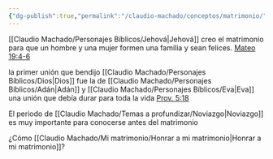 ```yaml
---
{"dg-publish":true,"permalink":"/claudio-machado/conceptos/matrimonio/"}
---
```



[[Claudio Machado/Personajes Bíblicos/Jehová\|Jehová]] creo el matrimonio para que un hombre y una mujer formen una familia y sean felices. [Mateo 19:4-6](https://wol.jw.org/es/wol/bc/r4/lp-s/2025241/20/0)

la primer unión que bendijo [[Claudio Machado/Personajes Bíblicos/Dios\|Dios]] fue la de [[Claudio Machado/Personajes Bíblicos/Adán\|Adán]] y [[Claudio Machado/Personajes Bíblicos/Eva\|Eva]] una unión que debía durar para toda la vida [Prov. 5:18](https://wol.jw.org/es/wol/bc/r4/lp-s/2025241/3/0) 

El periodo de [[Claudio Machado/Temas a profundizar/Noviazgo\|Noviazgo]] es muy importante para conocerse antes del matrimonio 


¿Cómo [[Claudio Machado/Mi matrimonio/Honrar a mi matrimonio\|Honrar a mi matrimonio]]?
